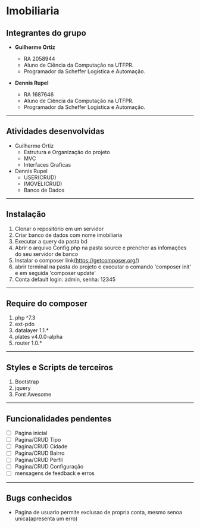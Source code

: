 # Imobiliaria
## Integrantes do grupo
* **Guilherme Ortiz**
  * RA 2058944
  * Aluno de Ciência da Computação na UTFPR.
  * Programador da Scheffer Logística e Automação.

* **Dennis Rupel**
  * RA 1687646
  * Aluno de Ciência da Computação na UTFPR.
  * Programador da Scheffer Logística e Automação.

------------------------------------------
## Atividades desenvolvidas
* Guilherme Ortiz
  * Estrutura e Organização do projeto
  * MVC
  * Interfaces Graficas
* Dennis Rupel
  * USER(CRUD)
  * IMOVEL(CRUD)
  * Banco de Dados

------------------------------------------
## Instalação
 1. Clonar o repositório em um servidor
 2. Criar banco de dados com nome imobiliaria
 3. Executar a query da pasta bd
 4. Abrir o arquivo Config.php na pasta source e prencher as infomações do seu servidor de banco
 5. Instalar o composer link(https://getcomposer.org/)
 6. abrir terminal na pasta do projeto e executar o comando 'composer init' e em seguida 'composer update'
 7. Conta default login: admin, senha: 12345

------------------------------------------
## Require do composer
 1. php ^7.3
 2. ext-pdo
 3. datalayer 1.1.*
 4. plates v4.0.0-alpha
 5. router 1.0.*

 ------------------------------------------
## Styles e Scripts de terceiros
 1. Bootstrap
 2. jquery
 3. Font Awesome

------------------------------------------
## Funcionalidades pendentes
- [ ] Pagina inicial
- [ ] Pagina/CRUD Tipo
- [ ] Pagina/CRUD Cidade
- [ ] Pagina/CRUD Bairro
- [ ] Pagina/CRUD Perfil
- [ ] Pagina/CRUD Configuração
- [ ] mensagens de feedback e erros 

------------------------------------------
## Bugs conhecidos
* Pagina de usuario permite exclusao de propria conta, mesmo senoa unica(apresenta um erro)
